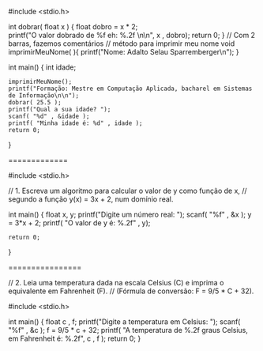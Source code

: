 #include <stdio.h>


int dobrar( float x )
{
    float dobro = x * 2;  
    printf("O valor dobrado de %f eh: %.2f \n\n", x , dobro);
    return 0;
}
// Com 2 barras, fazemos comentários
// método para imprimir meu nome
void imprimirMeuNome( ){
    printf("Nome: Adalto Selau Sparremberger\n");
}

int main()
{
    int idade;
    
    imprimirMeuNome();
    printf("Formação: Mestre em Computação Aplicada, bacharel em Sistemas de Informação\n\n");
    dobrar( 25.5 );
    printf("Qual a sua idade? ");
    scanf( "%d" , &idade );
    printf( "Minha idade é: %d" , idade );
    return 0;
}

=============

#include <stdio.h>

// 1. Escreva um algoritmo para calcular o valor de y como função de x, 
// segundo a função y(x) = 3x + 2, num domínio real.

int main()
{
    float x, y;
    printf("Digite um número real: ");
    scanf( "%f" , &x );
    y = 3*x + 2;
    printf( "O valor de y é: %.2f" , y);

    return 0;
}

================

// 2. Leia uma temperatura dada na escala Celsius (C) e imprima o equivalente em Fahrenheit (F). 
// (Fórmula de conversão: F = 9/5 * C + 32).

#include <stdio.h>

int main()
{
    float c , f;
    printf("Digite a temperatura em Celsius: ");
    scanf( "%f" , &c );
    f = 9/5 * c + 32;
    printf( "A temperatura de %.2f graus Celsius, em Fahrenheit é: %.2f", c , f );
    return 0;
}